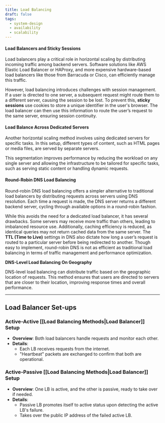 ```yaml
---
title: Load Balancing
draft: false
tags:
  - system-design
  - availability
  - scalability
---
```

#### Load Balancers and Sticky Sessions


Load balancers play a critical role in horizontal scaling by distributing incoming traffic among backend servers. Software solutions like AWS Elastic Load Balancer or HAProxy, and more expensive hardware-based load balancers like those from Barracuda or Cisco, can efficiently manage this traffic. 

However, load balancing introduces challenges with session management. If a user is directed to one server, a subsequent request might route them to a different server, causing the session to be lost. To prevent this, **sticky sessions** use cookies to store a unique identifier in the user's browser. The load balancer can then use this information to route the user’s request to the same server, ensuring session continuity.

#### Load Balance Across Dedicated Servers

Another horizontal scaling method involves using dedicated servers for specific tasks. In this setup, different types of content, such as HTML pages or media files, are served by separate servers. 

This segmentation improves performance by reducing the workload on any single server and allowing the infrastructure to be tailored for specific tasks, such as serving static content or handling dynamic requests.

#### Round-Robin DNS Load Balancing

Round-robin DNS load balancing offers a simpler alternative to traditional load balancers by distributing requests across servers using DNS resolution. Each time a request is made, the DNS server returns a different backend server, cycling through available options in a round-robin fashion. 

While this avoids the need for a dedicated load balancer, it has several drawbacks. Some servers may receive more traffic than others, leading to imbalanced resource use. Additionally, caching efficiency is reduced, as identical queries may not return cached data from the same server. The **TTL (Time to Live)** settings in DNS also dictate how long a user’s request is routed to a particular server before being redirected to another. Though easy to implement, round-robin DNS is not as efficient as traditional load balancing in terms of traffic management and performance optimization.


**DNS-Level Load Balancing On Geography**

DNS-level load balancing can distribute traffic based on the geographic location of requests. This method ensures that users are directed to servers that are closer to their location, improving response times and overall performance.

---

## Load Balancer Set-ups


### Active-Active [[Load Balancing Methods|Load Balancer]] Setup

- **Overview**: Both load balancers handle requests and monitor each other.
- **Details**:
    - Each LB receives requests from the internet.
    - "Heartbeat" packets are exchanged to confirm that both are operational.

### Active-Passive [[Load Balancing Methods|Load Balancer]] Setup

- **Overview**: One LB is active, and the other is passive, ready to take over if needed.
- **Details**:
    - Passive LB promotes itself to active status upon detecting the active LB's failure.
    - Takes over the public IP address of the failed active LB.